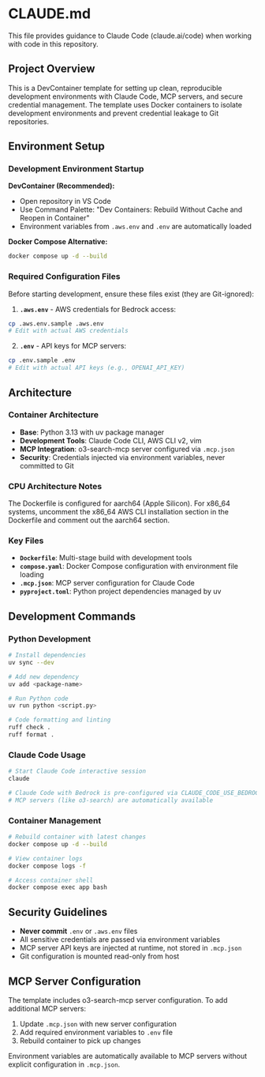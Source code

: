# CLAUDE.md

This file provides guidance to Claude Code (claude.ai/code) when working with code in this repository.

## Project Overview

This is a DevContainer template for setting up clean, reproducible development environments with Claude Code, MCP servers, and secure credential management. The template uses Docker containers to isolate development environments and prevent credential leakage to Git repositories.

## Environment Setup

### Development Environment Startup

**DevContainer (Recommended):**
- Open repository in VS Code
- Use Command Palette: "Dev Containers: Rebuild Without Cache and Reopen in Container"
- Environment variables from `.aws.env` and `.env` are automatically loaded

**Docker Compose Alternative:**
```bash
docker compose up -d --build
```

### Required Configuration Files

Before starting development, ensure these files exist (they are Git-ignored):

1. **`.aws.env`** - AWS credentials for Bedrock access:
```bash
cp .aws.env.sample .aws.env
# Edit with actual AWS credentials
```

2. **`.env`** - API keys for MCP servers:
```bash
cp .env.sample .env  
# Edit with actual API keys (e.g., OPENAI_API_KEY)
```

## Architecture

### Container Architecture
- **Base**: Python 3.13 with uv package manager
- **Development Tools**: Claude Code CLI, AWS CLI v2, vim
- **MCP Integration**: o3-search-mcp server configured via `.mcp.json`
- **Security**: Credentials injected via environment variables, never committed to Git

### CPU Architecture Notes
The Dockerfile is configured for aarch64 (Apple Silicon). For x86_64 systems, uncomment the x86_64 AWS CLI installation section in the Dockerfile and comment out the aarch64 section.

### Key Files
- **`Dockerfile`**: Multi-stage build with development tools
- **`compose.yaml`**: Docker Compose configuration with environment file loading
- **`.mcp.json`**: MCP server configuration for Claude Code
- **`pyproject.toml`**: Python project dependencies managed by uv

## Development Commands

### Python Development
```bash
# Install dependencies
uv sync --dev

# Add new dependency  
uv add <package-name>

# Run Python code
uv run python <script.py>

# Code formatting and linting
ruff check .
ruff format .
```

### Claude Code Usage
```bash
# Start Claude Code interactive session
claude

# Claude Code with Bedrock is pre-configured via CLAUDE_CODE_USE_BEDROCK=1
# MCP servers (like o3-search) are automatically available
```

### Container Management
```bash
# Rebuild container with latest changes
docker compose up -d --build

# View container logs
docker compose logs -f

# Access container shell
docker compose exec app bash
```

## Security Guidelines

- **Never commit** `.env` or `.aws.env` files
- All sensitive credentials are passed via environment variables
- MCP server API keys are injected at runtime, not stored in `.mcp.json`
- Git configuration is mounted read-only from host

## MCP Server Configuration

The template includes o3-search-mcp server configuration. To add additional MCP servers:

1. Update `.mcp.json` with new server configuration
2. Add required environment variables to `.env` file
3. Rebuild container to pick up changes

Environment variables are automatically available to MCP servers without explicit configuration in `.mcp.json`.